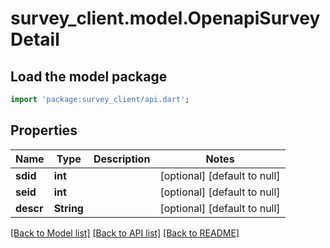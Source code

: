 # survey_client.model.OpenapiSurveyDetail

## Load the model package
```dart
import 'package:survey_client/api.dart';
```

## Properties
Name | Type | Description | Notes
------------ | ------------- | ------------- | -------------
**sdid** | **int** |  | [optional] [default to null]
**seid** | **int** |  | [optional] [default to null]
**descr** | **String** |  | [optional] [default to null]

[[Back to Model list]](../README.md#documentation-for-models) [[Back to API list]](../README.md#documentation-for-api-endpoints) [[Back to README]](../README.md)


